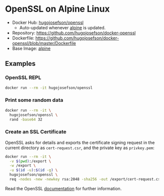# OpenSSL on Alpine Linux

- Docker Hub: [hugojosefson/openssl](https://hub.docker.com/r/hugojosefson/openssl/)
  - Auto-updated whenever [alpine](https://hub.docker.com/_/alpine/) is updated.
- Repository: <https://github.com/hugojosefson/docker-openssl>
- Dockerfile: <https://github.com/hugojosefson/docker-openssl/blob/master/Dockerfile>
- Base Image: [alpine](https://hub.docker.com/_/alpine/)

## Examples

### OpenSSL REPL

```bash
docker run --rm -it hugojosefson/openssl
```

### Print some random data

```bash
docker run --rm -it \
  hugojosefson/openssl \
  rand -base64 32
```

### Create an SSL Certificate

OpenSSL asks for details and exports the certificate signing request in the current directory as `cert-request.csr`, and the private key as `privkey.pem`:

```bash
docker run --rm -it \
  -v $(pwd):/export \
  -w /export \
  -u $(id -u):$(id -g) \
  hugojosefson/openssl \
  req -nodes -new -newkey rsa:2048 -sha256 -out /export/cert-request.csr
```

Read the OpenSSL [documentation](https://www.openssl.org/docs/) for further information.
